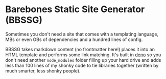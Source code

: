 # Barebones Static Site Generator (BBSSG)

Sometimes you don't need a site that comes with a templating language, MBs or even GBs of dependencies and a hundred lines of config.

BBSSG takes markdown content (no frontmatter here!) places it into an HTML template and performs some link matching. It's built in [deno](https://deno.land/) so you don't need another `node_modules` folder filling up your hard drive and adds less than 100 lines of my shonky code to tie libraries together (written by much smarter, less shonky people).

